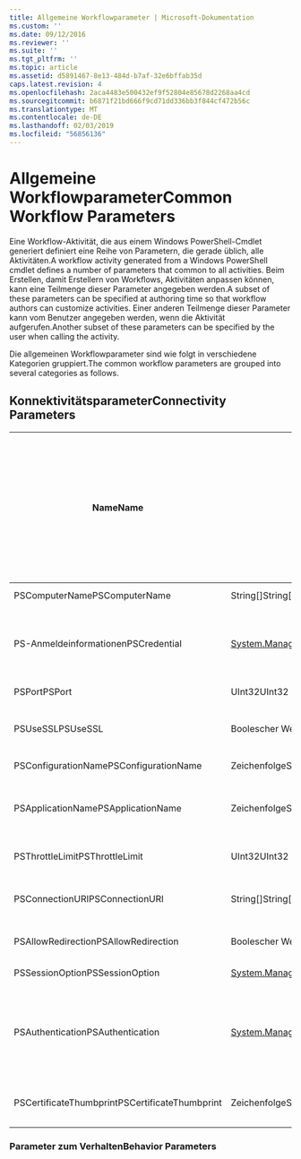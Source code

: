 ```yaml
---
title: Allgemeine Workflowparameter | Microsoft-Dokumentation
ms.custom: ''
ms.date: 09/12/2016
ms.reviewer: ''
ms.suite: ''
ms.tgt_pltfrm: ''
ms.topic: article
ms.assetid: d5891467-8e13-484d-b7af-32e6bffab35d
caps.latest.revision: 4
ms.openlocfilehash: 2aca4483e500432ef9f52804e85678d2268aa4cd
ms.sourcegitcommit: b6871f21bd666f9cd71dd336bb3f844cf472b56c
ms.translationtype: MT
ms.contentlocale: de-DE
ms.lasthandoff: 02/03/2019
ms.locfileid: "56856136"
---
```

# <a name="common-workflow-parameters"></a><span data-ttu-id="0e67a-102">Allgemeine Workflowparameter</span><span class="sxs-lookup"><span data-stu-id="0e67a-102">Common Workflow Parameters</span></span>

<span data-ttu-id="0e67a-103">Eine Workflow-Aktivität, die aus einem Windows PowerShell-Cmdlet generiert definiert eine Reihe von Parametern, die gerade üblich, alle Aktivitäten.</span><span class="sxs-lookup"><span data-stu-id="0e67a-103">A workflow activity generated from a Windows PowerShell cmdlet  defines a number of parameters that common to all activities.</span></span> <span data-ttu-id="0e67a-104">Beim Erstellen, damit Erstellern von Workflows, Aktivitäten anpassen können, kann eine Teilmenge dieser Parameter angegeben werden.</span><span class="sxs-lookup"><span data-stu-id="0e67a-104">A subset of these parameters can be specified at authoring time so that workflow authors can customize activities.</span></span> <span data-ttu-id="0e67a-105">Einer anderen Teilmenge dieser Parameter kann vom Benutzer angegeben werden, wenn die Aktivität aufgerufen.</span><span class="sxs-lookup"><span data-stu-id="0e67a-105">Another subset of these parameters can be specified by the user when calling the activity.</span></span>

<span data-ttu-id="0e67a-106">Die allgemeinen Workflowparameter sind wie folgt in verschiedene Kategorien gruppiert.</span><span class="sxs-lookup"><span data-stu-id="0e67a-106">The common workflow parameters are grouped into several categories as follows.</span></span>

## <a name="connectivity-parameters"></a><span data-ttu-id="0e67a-107">Konnektivitätsparameter</span><span class="sxs-lookup"><span data-stu-id="0e67a-107">Connectivity Parameters</span></span>

|<span data-ttu-id="0e67a-108">Name</span><span class="sxs-lookup"><span data-stu-id="0e67a-108">Name</span></span>|<span data-ttu-id="0e67a-109">Type</span><span class="sxs-lookup"><span data-stu-id="0e67a-109">Type</span></span>|<span data-ttu-id="0e67a-110">Beschreibung</span><span class="sxs-lookup"><span data-stu-id="0e67a-110">Description</span></span>|<span data-ttu-id="0e67a-111">Kann vom Benutzer zum Zeitpunkt der Ausführung werden angegeben?</span><span class="sxs-lookup"><span data-stu-id="0e67a-111">Can be specified by end user at execution time?</span></span>|<span data-ttu-id="0e67a-112">Kann vom workflowautor beim Erstellen werden angegeben?</span><span class="sxs-lookup"><span data-stu-id="0e67a-112">Can be specified by workflow author at authoring time?</span></span>|<span data-ttu-id="0e67a-113">Kann vom workflowautor bei der Instanziierung werden angegeben?</span><span class="sxs-lookup"><span data-stu-id="0e67a-113">Can be specified by workflow author at instantiation?</span></span>|
|----------|----------|-----------------|-----------------------------------------------------|------------------------------------------------------------|-----------------------------------------------------------|
|<span data-ttu-id="0e67a-114">PSComputerName</span><span class="sxs-lookup"><span data-stu-id="0e67a-114">PSComputerName</span></span>|<span data-ttu-id="0e67a-115">String[]</span><span class="sxs-lookup"><span data-stu-id="0e67a-115">String[]</span></span>|<span data-ttu-id="0e67a-116">Eine Liste von Computernamen für die Aufträge zu starten.</span><span class="sxs-lookup"><span data-stu-id="0e67a-116">A list of computer names for which to launch jobs.</span></span>|<span data-ttu-id="0e67a-117">Ja</span><span class="sxs-lookup"><span data-stu-id="0e67a-117">Yes</span></span>|<span data-ttu-id="0e67a-118">Ja</span><span class="sxs-lookup"><span data-stu-id="0e67a-118">Yes</span></span>|<span data-ttu-id="0e67a-119">Ja</span><span class="sxs-lookup"><span data-stu-id="0e67a-119">Yes</span></span>|
|<span data-ttu-id="0e67a-120">PS-Anmeldeinformationen</span><span class="sxs-lookup"><span data-stu-id="0e67a-120">PSCredential</span></span>|[<span data-ttu-id="0e67a-121">System.Management.Automation.Pscredential</span><span class="sxs-lookup"><span data-stu-id="0e67a-121">System.Management.Automation.Pscredential</span></span>](/dotnet/api/System.Management.Automation.PSCredential)|<span data-ttu-id="0e67a-122">Anmeldeinformationen für die Verwendung für die Anmeldung bei den Computern, die anhand des PSComputerName-Parameters.</span><span class="sxs-lookup"><span data-stu-id="0e67a-122">The authentication credential to use to login to the computers specified by the PSComputerName parameter.</span></span> <span data-ttu-id="0e67a-123">Dieser Parameter ist nur gültig, wenn PSComputerName angegeben wird.</span><span class="sxs-lookup"><span data-stu-id="0e67a-123">This parameter is valid only if PSComputerName is specified.</span></span>|<span data-ttu-id="0e67a-124">Ja</span><span class="sxs-lookup"><span data-stu-id="0e67a-124">Yes</span></span>|<span data-ttu-id="0e67a-125">Ja</span><span class="sxs-lookup"><span data-stu-id="0e67a-125">Yes</span></span>|<span data-ttu-id="0e67a-126">Ja</span><span class="sxs-lookup"><span data-stu-id="0e67a-126">Yes</span></span>|
|<span data-ttu-id="0e67a-127">PSPort</span><span class="sxs-lookup"><span data-stu-id="0e67a-127">PSPort</span></span>|<span data-ttu-id="0e67a-128">UInt32</span><span class="sxs-lookup"><span data-stu-id="0e67a-128">UInt32</span></span>|<span data-ttu-id="0e67a-129">Der Port, mit dem der Workflow ausgeführt werden.</span><span class="sxs-lookup"><span data-stu-id="0e67a-129">The port to be used to run the workflow.</span></span>|<span data-ttu-id="0e67a-130">Ja</span><span class="sxs-lookup"><span data-stu-id="0e67a-130">Yes</span></span>|<span data-ttu-id="0e67a-131">Ja</span><span class="sxs-lookup"><span data-stu-id="0e67a-131">Yes</span></span>|<span data-ttu-id="0e67a-132">Ja</span><span class="sxs-lookup"><span data-stu-id="0e67a-132">Yes</span></span>|
|<span data-ttu-id="0e67a-133">PSUseSSL</span><span class="sxs-lookup"><span data-stu-id="0e67a-133">PSUseSSL</span></span>|<span data-ttu-id="0e67a-134">Boolescher Wert</span><span class="sxs-lookup"><span data-stu-id="0e67a-134">Boolean</span></span>|<span data-ttu-id="0e67a-135">Verwenden Sie Secure Sockets Layer (SSL)-Protokoll zum Herstellen einer sicheren Verbindung mit dem Remotecomputer zum Ausführen des Workflows.</span><span class="sxs-lookup"><span data-stu-id="0e67a-135">Use Secure Sockets Layer (SSL) protocol to establish a secure connection to the remote computer to run the workflow.</span></span>|<span data-ttu-id="0e67a-136">Ja</span><span class="sxs-lookup"><span data-stu-id="0e67a-136">Yes</span></span>|<span data-ttu-id="0e67a-137">Ja</span><span class="sxs-lookup"><span data-stu-id="0e67a-137">Yes</span></span>|<span data-ttu-id="0e67a-138">Ja</span><span class="sxs-lookup"><span data-stu-id="0e67a-138">Yes</span></span>|
|<span data-ttu-id="0e67a-139">PSConfigurationName</span><span class="sxs-lookup"><span data-stu-id="0e67a-139">PSConfigurationName</span></span>|<span data-ttu-id="0e67a-140">Zeichenfolge</span><span class="sxs-lookup"><span data-stu-id="0e67a-140">String</span></span>|<span data-ttu-id="0e67a-141">Die Sitzungskonfiguration verwendet, um den Workflow auszuführen.</span><span class="sxs-lookup"><span data-stu-id="0e67a-141">The session configuration used to run the workflow.</span></span>|<span data-ttu-id="0e67a-142">Ja</span><span class="sxs-lookup"><span data-stu-id="0e67a-142">Yes</span></span>|<span data-ttu-id="0e67a-143">Ja</span><span class="sxs-lookup"><span data-stu-id="0e67a-143">Yes</span></span>|<span data-ttu-id="0e67a-144">Ja</span><span class="sxs-lookup"><span data-stu-id="0e67a-144">Yes</span></span>|
|<span data-ttu-id="0e67a-145">PSApplicationName</span><span class="sxs-lookup"><span data-stu-id="0e67a-145">PSApplicationName</span></span>|<span data-ttu-id="0e67a-146">Zeichenfolge</span><span class="sxs-lookup"><span data-stu-id="0e67a-146">String</span></span>|<span data-ttu-id="0e67a-147">Die Anwendung-Namensteil des Verbindungs-URI für die Ausführung des Workflows.</span><span class="sxs-lookup"><span data-stu-id="0e67a-147">The application name portion of the connection URI for the workflow execution.</span></span> <span data-ttu-id="0e67a-148">Verwenden Sie diesen Parameter nur, wenn Sie nicht den ConnectionURI-Parameter verwenden.</span><span class="sxs-lookup"><span data-stu-id="0e67a-148">Use this parameter only when you are not using the ConnectionURI parameter.</span></span>|<span data-ttu-id="0e67a-149">Ja</span><span class="sxs-lookup"><span data-stu-id="0e67a-149">Yes</span></span>|<span data-ttu-id="0e67a-150">Ja</span><span class="sxs-lookup"><span data-stu-id="0e67a-150">Yes</span></span>|<span data-ttu-id="0e67a-151">Ja</span><span class="sxs-lookup"><span data-stu-id="0e67a-151">Yes</span></span>|
|<span data-ttu-id="0e67a-152">PSThrottleLimit</span><span class="sxs-lookup"><span data-stu-id="0e67a-152">PSThrottleLimit</span></span>|<span data-ttu-id="0e67a-153">UInt32</span><span class="sxs-lookup"><span data-stu-id="0e67a-153">UInt32</span></span>|<span data-ttu-id="0e67a-154">Die maximale Anzahl gleichzeitiger Verbindungen, die für die workflowausführung hergestellt werden kann.</span><span class="sxs-lookup"><span data-stu-id="0e67a-154">The maximum number of concurrent connections that can be established to run the workflow.</span></span>|<span data-ttu-id="0e67a-155">Ja</span><span class="sxs-lookup"><span data-stu-id="0e67a-155">Yes</span></span>|<span data-ttu-id="0e67a-156">TBD</span><span class="sxs-lookup"><span data-stu-id="0e67a-156">TBD</span></span>|<span data-ttu-id="0e67a-157">Ja</span><span class="sxs-lookup"><span data-stu-id="0e67a-157">Yes</span></span>|
|<span data-ttu-id="0e67a-158">PSConnectionURI</span><span class="sxs-lookup"><span data-stu-id="0e67a-158">PSConnectionURI</span></span>|<span data-ttu-id="0e67a-159">String[]</span><span class="sxs-lookup"><span data-stu-id="0e67a-159">String[]</span></span>|<span data-ttu-id="0e67a-160">Ein Array von vollqualifizierten URIs, die die Endpunkte für die interaktive Sitzungen verwendet, um die workflowausführung angeben.</span><span class="sxs-lookup"><span data-stu-id="0e67a-160">An array of fully-qualified URIs that specify the endpoints for the interactive sessions used to run the workflow.</span></span>|<span data-ttu-id="0e67a-161">Ja</span><span class="sxs-lookup"><span data-stu-id="0e67a-161">Yes</span></span>|<span data-ttu-id="0e67a-162">Ja</span><span class="sxs-lookup"><span data-stu-id="0e67a-162">Yes</span></span>|<span data-ttu-id="0e67a-163">Ja</span><span class="sxs-lookup"><span data-stu-id="0e67a-163">Yes</span></span>|
|<span data-ttu-id="0e67a-164">PSAllowRedirection</span><span class="sxs-lookup"><span data-stu-id="0e67a-164">PSAllowRedirection</span></span>|<span data-ttu-id="0e67a-165">Boolescher Wert</span><span class="sxs-lookup"><span data-stu-id="0e67a-165">Boolean</span></span>|<span data-ttu-id="0e67a-166">Gibt an, ob die Umleitung dieser Verbindung an einen alternativen URI für den Workflow zu ermöglichen.</span><span class="sxs-lookup"><span data-stu-id="0e67a-166">Specifies whether to allow redirection of this connection to an alternate URI to run the workflow.</span></span>|<span data-ttu-id="0e67a-167">Ja</span><span class="sxs-lookup"><span data-stu-id="0e67a-167">Yes</span></span>|<span data-ttu-id="0e67a-168">Ja</span><span class="sxs-lookup"><span data-stu-id="0e67a-168">Yes</span></span>|<span data-ttu-id="0e67a-169">Ja</span><span class="sxs-lookup"><span data-stu-id="0e67a-169">Yes</span></span>|
|<span data-ttu-id="0e67a-170">PSSessionOption</span><span class="sxs-lookup"><span data-stu-id="0e67a-170">PSSessionOption</span></span>|[<span data-ttu-id="0e67a-171">System.Management.Automation.Remoting.Pssessionoption</span><span class="sxs-lookup"><span data-stu-id="0e67a-171">System.Management.Automation.Remoting.Pssessionoption</span></span>](/dotnet/api/System.Management.Automation.Remoting.PSSessionOption)|<span data-ttu-id="0e67a-172">Erweiterte Optionen für die Sitzung, die zum Ausführen des Workflows verwendet.</span><span class="sxs-lookup"><span data-stu-id="0e67a-172">Advanced options for the session used to run the workflow.</span></span>|<span data-ttu-id="0e67a-173">Ja</span><span class="sxs-lookup"><span data-stu-id="0e67a-173">Yes</span></span>|<span data-ttu-id="0e67a-174">Ja</span><span class="sxs-lookup"><span data-stu-id="0e67a-174">Yes</span></span>|<span data-ttu-id="0e67a-175">Ja</span><span class="sxs-lookup"><span data-stu-id="0e67a-175">Yes</span></span>|
|<span data-ttu-id="0e67a-176">PSAuthentication</span><span class="sxs-lookup"><span data-stu-id="0e67a-176">PSAuthentication</span></span>|[<span data-ttu-id="0e67a-177">System.Management.Automation.Runspaces.Authenticationmechanism</span><span class="sxs-lookup"><span data-stu-id="0e67a-177">System.Management.Automation.Runspaces.Authenticationmechanism</span></span>](/dotnet/api/System.Management.Automation.Runspaces.AuthenticationMechanism)|<span data-ttu-id="0e67a-178">Der Wert der [System.Management.Automation.Runspaces.Authenticationmechanism](/dotnet/api/System.Management.Automation.Runspaces.AuthenticationMechanism) Enumeration, der angibt, den Authentifizierungsmechanismus verwendet, um die Anmeldeinformationen des Benutzers zu authentifizieren.</span><span class="sxs-lookup"><span data-stu-id="0e67a-178">A value of the [System.Management.Automation.Runspaces.Authenticationmechanism](/dotnet/api/System.Management.Automation.Runspaces.AuthenticationMechanism) enumeration that specifies the authentication mechanism used to authenticate the user's credentials.</span></span>|<span data-ttu-id="0e67a-179">Ja</span><span class="sxs-lookup"><span data-stu-id="0e67a-179">Yes</span></span>|<span data-ttu-id="0e67a-180">Ja</span><span class="sxs-lookup"><span data-stu-id="0e67a-180">Yes</span></span>|<span data-ttu-id="0e67a-181">Ja</span><span class="sxs-lookup"><span data-stu-id="0e67a-181">Yes</span></span>|
|<span data-ttu-id="0e67a-182">PSCertificateThumbprint</span><span class="sxs-lookup"><span data-stu-id="0e67a-182">PSCertificateThumbprint</span></span>|<span data-ttu-id="0e67a-183">Zeichenfolge</span><span class="sxs-lookup"><span data-stu-id="0e67a-183">String</span></span>|<span data-ttu-id="0e67a-184">Die digitale öffentliches Schlüsselzertifikat (X509) eines Benutzerkontos mit der Berechtigung zum Ausführen des Workflows.</span><span class="sxs-lookup"><span data-stu-id="0e67a-184">The digital public key certificate (X509) of a user account that has permission to run the workflow.</span></span>|<span data-ttu-id="0e67a-185">Ja</span><span class="sxs-lookup"><span data-stu-id="0e67a-185">Yes</span></span>|<span data-ttu-id="0e67a-186">Ja</span><span class="sxs-lookup"><span data-stu-id="0e67a-186">Yes</span></span>|<span data-ttu-id="0e67a-187">Ja</span><span class="sxs-lookup"><span data-stu-id="0e67a-187">Yes</span></span>|

### <a name="behavior-parameters"></a><span data-ttu-id="0e67a-188">Parameter zum Verhalten</span><span class="sxs-lookup"><span data-stu-id="0e67a-188">Behavior Parameters</span></span>